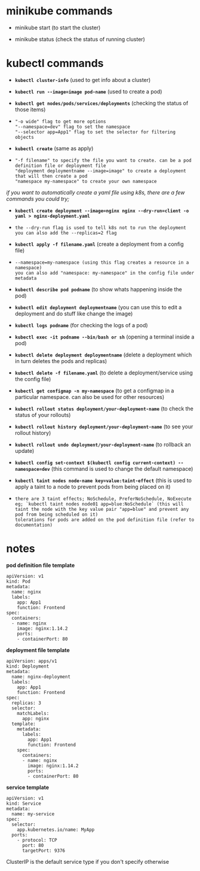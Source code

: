 # minikube commands

* minikube start (to start the cluster)

* minikube status (check the status of running cluster)

# kubectl commands
- **`kubectl cluster-info`** (used to get info about a cluster)
  
- **`kubectl run --image=image pod-name`** (used to create a pod)
  
- **`kubectl get nodes/pods/services/deployments`** (checking the status of those items)
-     "-o wide" flag to get more options
      "--namespace=dev" flag to set the namespace
      "--selector app=App1" flag to set the selector for filtering objects

- **`kubectl create`** (same as apply)
-     "-f filename" to specify the file you want to create. can be a pod definition file or deployment file
      "deployment deploymentname --image=image" to create a deployment that will then create a pod
      "namespace my-namespace" to create your own namespace

 *if you want to automatically create a yaml file using k8s, there are a few commands you could try;*
- **`kubectl create deployment --image=nginx nginx --dry-run=client -o yaml > nginx-deployment.yaml`**
-     the --dry-run flag is used to tell k8s not to run the deployment
      you can also add the --replicas=2 flag

- **`kubectl apply -f filename.yaml`** (create a deployment from a config file)
-     --namespace=my-namespace (using this flag creates a resource in a namespace)
      you can also add "namespace: my-namespace" in the config file under metadata

- **`kubectl describe pod podname`** (to show whats happening inside the pod)

- **`kubectl edit deployment deploymentname`** (you can use this to edit a deployment and do stuff like change the image)

- **`kubectl logs podname`** (for checking the logs of a pod)

- **`kubectl exec -it podname --bin/bash or sh`** (opening a terminal inside a pod)

- **`kubectl delete deployment deploymentname`** (delete a deployment which in turn deletes the pods and replicas)

- **`kubectl delete -f filename.yaml`** (to delete a deployment/service using the config file)

- **`kubectl get configmap -n my-namespace`** (to get a configmap in a particular namespace. can also be used for other resources)

- **`kubectl rollout status deployment/your-deployment-name`** (to check the status of your rollouts)

- **`kubectl rollout history deployment/your-deployment-name`** (to see your rollout history)

- **`kubectl rollout undo deployment/your-deployment-name`** (to rollback an update)

- **`kubectl config set-context $(kubectl config current-context) --namespace=dev`** (this command is used to change the default namespace)

- **`kubectl taint nodes node-name key=value:taint-effect`** (this is used to apply a taint to a node to prevent pods from being placed on it)
-     there are 3 taint effects; NoSchedule, PreferNoSchedule, NoExecute
      eg; `kubectl taint nodes node01 app=blue:NoSchedule` (this will taint the node with the key value pair "app=blue" and prevent any pod from being scheduled on it)
      tolerations for pods are added on the pod definition file (refer to documentation)


# notes
**pod definition file template**
```
apiVersion: v1
kind: Pod
metadata:
  name: nginx
  labels:
    app: App1
    function: Frontend
spec:
  containers:
  - name: nginx
    image: nginx:1.14.2
    ports:
    - containerPort: 80
```

**deployment file template**
```
apiVersion: apps/v1
kind: Deployment
metadata:
  name: nginx-deployment
  labels:
    app: App1
    function: Frontend
spec:
  replicas: 3
  selector:
    matchLabels:
      app: nginx
  template:
    metadata:
      labels:
        app: App1
        function: Frontend
    spec:
      containers:
      - name: nginx
        image: nginx:1.14.2
        ports:
        - containerPort: 80
```

**service template**
```
apiVersion: v1
kind: Service
metadata:
  name: my-service
spec:
  selector:
    app.kubernetes.io/name: MyApp
  ports:
    - protocol: TCP
      port: 80
      targetPort: 9376
```
ClusterIP is the default service type if you don't specify otherwise

